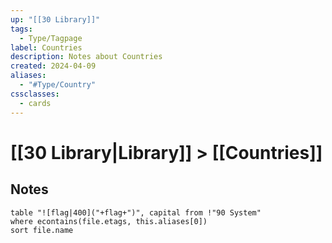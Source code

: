 ```yaml
---
up: "[[30 Library]]"
tags:
  - Type/Tagpage
label: Countries
description: Notes about Countries
created: 2024-04-09
aliases:
  - "#Type/Country"
cssclasses:
  - cards
---
```

# [[30 Library|Library]] > [[Countries]]
## Notes
```dataview
table "![flag|400]("+flag+")", capital from !"90 System"
where econtains(file.etags, this.aliases[0])
sort file.name
```
